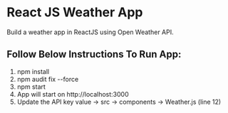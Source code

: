 # React JS Weather App

Build a weather app in ReactJS using Open Weather API.

## Follow Below Instructions To Run App:

1. npm install 
2. npm audit fix --force
3. npm start
4. App will start on http://localhost:3000
5. Update the API key value -> src -> components -> Weather.js (line 12)